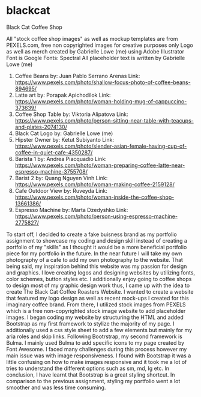 # blackcat
Black Cat Coffee Shop
<!--Info About Images, Font and Text-->
All "stock coffee shop images" as well as mockup templates are from PEXELS.com, free non copyrighted images for creative purposes only
Logo as well as merch created by Gabrielle Lowe (me) using Adobe Illustrator
Font is Google Fonts: Spectral
All placeholder text is written by Gabrielle Lowe (me)
<!--Image Citations-->
1. Coffee Beans by: Juan Pablo Serrano Arenas
Link: https://www.pexels.com/photo/shallow-focus-photo-of-coffee-beans-894695/
2. Latte art by: Porapak Apichodilok
Link: https://www.pexels.com/photo/woman-holding-mug-of-cappuccino-373639/
3. Coffee Shop Table by: Viktoria Alipatova
Link: https://www.pexels.com/photo/person-sitting-near-table-with-teacups-and-plates-2074130/
4. Black Cat Logo by: Gabrielle Lowe (me)
5. Hipster Owner by: Ketut Subiyanto
Link: https://www.pexels.com/photo/slender-asian-female-having-cup-of-coffee-in-quiet-cafe-4350287/
6. Barista 1 by: Andrea Piacquadio
Link: https://www.pexels.com/photo/woman-preparing-coffee-latte-near-espresso-machine-3755708/
7. Barist 2 by: Quang Nguyen Vinh
Link: https://www.pexels.com/photo/woman-making-coffee-2159128/
8. Cafe Outdoor View by: Ruveyda
Link: https://www.pexels.com/photo/woman-inside-the-coffee-shop-13661386/
9. Espresso Machine by: Marta Dzedyshko
Link: https://www.pexels.com/photo/person-using-espresso-machine-2775827/
<!--Process-->
To start off, I decided to create a fake buisness brand as my portfolio assignment to showcase my coding and design skill instead of creating a portfolio of my "skills" as I thought it would be a more beneficial portfolio piece for my portfolio in the future. In the near future I will take my own photography of a cafe to add my own photography to the website. That being said, my inspiration behind this website was my passion for design and graphics. I love creating logos and designing websites by utilizing fonts, color schemes, button styles etc. I additionally enjoy going to coffee shops to design most of my graphic design work thus, I came up with the idea to create The Black Cat Coffee Roasters Website. I wanted to create a website that featured my logo design as well as recent mock-ups I created for this imaginary coffee brand. From there, I utilized stock images from PEXELS which is a free non-copyrighted stock image website to add placeholder images. I began coding my website by structuring the HTML and added Bootstrap as my first framework to stylize the majority of my page. I additionally used a css style sheet to add a few elements but mainly for my aria roles and skip links. Following Bootrstrap, my second framework is Bulma. I mainly used Bulma to add specific icons to my page created by Font Awesome. I faced many challenges during this process however my main issue was with image responsiveness. I found with Bootstrap it was a little confusing on how to make images responsive and it took me a lot of tries to understand the different options such as sm, md, lg etc. In conclusion, I have learnt that Bootstrap is a great styling shortcut. In comparison to the previous assignment, styling my portfolio went a lot smoother and was less time consuming. 